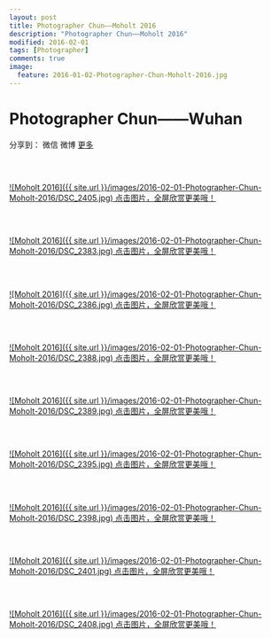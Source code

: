 ```yaml
---
layout: post
title: Photographer Chun——Moholt 2016
description: "Photographer Chun——Moholt 2016"
modified: 2016-02-01
tags: [Photographer]
comments: true
image:
  feature: 2016-01-02-Photographer-Chun-Moholt-2016.jpg
---
```


# Photographer Chun——Wuhan

<div id="ckepop">
<span class="jiathis_txt">分享到：</span>
<a class="jiathis_button_weixin">微信</a>
<a class="jiathis_button_tsina">微博</a>
<a href="http://www.jiathis.com/share?uid=2074997"  class="jiathis jiathis_txt jiathis_separator jtico jtico_jiathis" target="_blank">更多</a></div>
<script type="text/javascript" src="http://v3.jiathis.com/code/jia.js?uid=2074997" charset="utf-8"></script>
<script>
    var jiathis_config={
        data_track_clickback:true,
        summary:"Moholt 2016",
        shortUrl:false,
        hideMore:false
    }
</script>

### &nbsp;

<a href="/images/2016-02-01-Photographer-Chun-Moholt-2016/DSC_2405.jpg"> ![Moholt 2016]({{ site.url }}/images/2016-02-01-Photographer-Chun-Moholt-2016/DSC_2405.jpg) 点击图片，全屏欣赏更美哦！</a>

### &nbsp;

<a href="/images/2016-02-01-Photographer-Chun-Moholt-2016/DSC_2383.jpg"> ![Moholt 2016]({{ site.url }}/images/2016-02-01-Photographer-Chun-Moholt-2016/DSC_2383.jpg) 点击图片，全屏欣赏更美哦！</a>

### &nbsp;

<a href="/images/2016-02-01-Photographer-Chun-Moholt-2016/DSC_2386.jpg"> ![Moholt 2016]({{ site.url }}/images/2016-02-01-Photographer-Chun-Moholt-2016/DSC_2386.jpg) 点击图片，全屏欣赏更美哦！</a>

### &nbsp;

<a href="/images/2016-02-01-Photographer-Chun-Moholt-2016/DSC_2388.jpg"> ![Moholt 2016]({{ site.url }}/images/2016-02-01-Photographer-Chun-Moholt-2016/DSC_2388.jpg) 点击图片，全屏欣赏更美哦！</a>

### &nbsp;

<a href="/images/2016-02-01-Photographer-Chun-Moholt-2016/DSC_2389.jpg"> ![Moholt 2016]({{ site.url }}/images/2016-02-01-Photographer-Chun-Moholt-2016/DSC_2389.jpg) 点击图片，全屏欣赏更美哦！</a>

### &nbsp;

<a href="/images/2016-02-01-Photographer-Chun-Moholt-2016/DSC_2395.jpg"> ![Moholt 2016]({{ site.url }}/images/2016-02-01-Photographer-Chun-Moholt-2016/DSC_2395.jpg) 点击图片，全屏欣赏更美哦！</a>

### &nbsp;

<a href="/images/2016-02-01-Photographer-Chun-Moholt-2016/DSC_2398.jpg"> ![Moholt 2016]({{ site.url }}/images/2016-02-01-Photographer-Chun-Moholt-2016/DSC_2398.jpg) 点击图片，全屏欣赏更美哦！</a>

### &nbsp;

<a href="/images/2016-02-01-Photographer-Chun-Moholt-2016/DSC_2401.jpg"> ![Moholt 2016]({{ site.url }}/images/2016-02-01-Photographer-Chun-Moholt-2016/DSC_2401.jpg) 点击图片，全屏欣赏更美哦！</a>

### &nbsp;

<a href="/images/2016-02-01-Photographer-Chun-Moholt-2016/DSC_2408.jpg"> ![Moholt 2016]({{ site.url }}/images/2016-02-01-Photographer-Chun-Moholt-2016/DSC_2408.jpg) 点击图片，全屏欣赏更美哦！</a>


